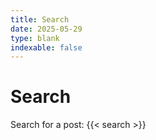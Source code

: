 ```yaml
---
title: Search
date: 2025-05-29
type: blank
indexable: false
---
```

# Search
Search for a post:
{{< search >}}
